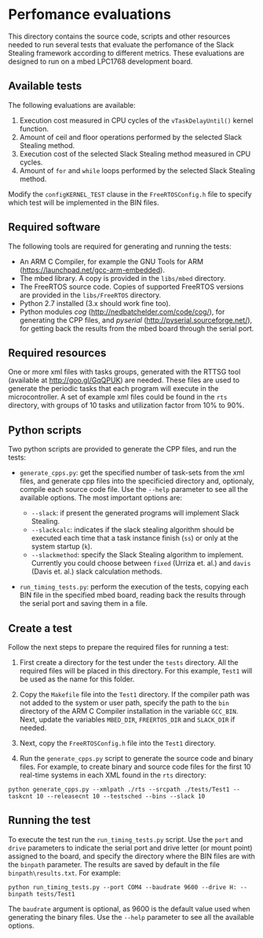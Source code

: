 # Perfomance evaluations

This directory contains the source code, scripts and other resources needed to run several tests that evaluate the perfomance of the Slack Stealing framework according to different metrics. These evaluations are designed to run on a mbed LPC1768 development board.

## Available tests

The following evaluations are available:

1. Execution cost measured in CPU cycles of the `vTaskDelayUntil()` kernel function.
2. Amount of ceil and floor operations performed by the selected Slack Stealing method.
3. Execution cost of the selected Slack Stealing method measured in CPU cycles.
4. Amount of `for` and `while` loops performed by the selected Slack Stealing method.

Modify the `configKERNEL_TEST` clause in the `FreeRTOSConfig.h` file to specify which test will be implemented in the BIN files.

## Required software

The following tools are required for generating and running the tests:
* An ARM C Compiler, for example the GNU Tools for ARM (https://launchpad.net/gcc-arm-embedded).
* The mbed library. A copy is provided in the `libs/mbed` directory.
* The FreeRTOS source code. Copies of supported FreeRTOS versions are provided in the `libs/FreeRTOS` directory.
* Python 2.7 installed (3.x should work fine too).
* Python modules *cog* (http://nedbatchelder.com/code/cog/), for generating the CPP files, and *pyserial* (http://pyserial.sourceforge.net/), for getting back the results from the mbed board through the serial port.

## Required resources

One or more xml files with tasks groups, generated with the RTTSG tool (available at http://goo.gl/GqQPUK) are needed. These files are used to generate the periodic tasks that each program will execute in the microcontroller. A set of example xml files could be found in the `rts` directory, with groups of 10 tasks and utilization factor from 10% to 90%.

## Python scripts

Two python scripts are provided to generate the CPP files, and run the tests:

* `generate_cpps.py`: get the specified number of task-sets from the xml files, and generate cpp files into the specificied directory and, optionaly, compile each source code file. Use the `--help` parameter to see all the available options. The most important options are:
  * `--slack`: if present the generated programs will implement Slack Stealing.
  * `--slackcalc`: indicates if the slack stealing algorithm should be executed each time that a task instance finish (`ss`) or only at the system startup (`k`).
  * `--slackmethod`: specify the Slack Stealing algorithm to implement. Currently you could choose between `fixed` (Urriza et. al.) and `davis` (Davis et. al.) slack calculation methods. 

* `run_timing_tests.py`: perform the execution of the tests, copying each BIN file in the specified mbed board, reading back the results through the serial port and saving them in a file.

## Create a test

Follow the next steps to prepare the required files for running a test:

1. First create a directory for the test under the `tests` directory. All the required files will be placed in this directory. For this example, `Test1` will be used as the name for this folder.

2. Copy the `Makefile` file into the `Test1` directory. If the compiler path was not added to the system or user path, specify the path to the `bin` directory of the ARM C Compiler installation in the variable `GCC_BIN`. Next, update the variables `MBED_DIR`, `FREERTOS_DIR` and `SLACK_DIR` if needed.

3. Next, copy the `FreeRTOSConfig.h` file into the `Test1` directory.

4. Run the `generate_cpps.py` script to generate the source code and binary files. For example, to create binary and source code files for the first 10 real-time systems in each XML found in the `rts` directory:
```
python generate_cpps.py --xmlpath ./rts --srcpath ./tests/Test1 --taskcnt 10 --releasecnt 10 --testsched --bins --slack 10
```

## Running the test

To execute the test run the `run_timing_tests.py` script. Use the `port` and `drive` parameters to indicate the serial port and drive letter (or mount point) assigned to the board, and specify the directory where the BIN files are with the `binpath` parameter. The results are saved by default in the file `binpath\results.txt`. For example:
```
python run_timing_tests.py --port COM4 --baudrate 9600 --drive H: --binpath tests/Test1
```
The `baudrate` argument is optional, as 9600 is the default value used when generating the binary files. Use the `--help` parameter to see all the available options.


